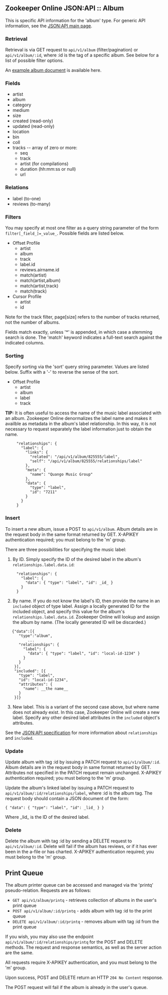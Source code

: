 ## Zookeeper Online JSON:API :: Album

This is specific API information for the 'album' type.  For generic API
information, see the [JSON:API main page](./API.md).

### Retrieval

Retrieval is via GET request to `api/v1/album` (filter/pagination) or
`api/v1/album/:id`, where :id is the tag of a specific album.  See
below for a list of possible filter options.

An [example album document](Samples.md#album) is available here.

### Fields

* artist
* album
* category
* medium
* size
* created (read-only)
* updated (read-only)
* location
* bin
* coll
* tracks -- array of zero or more:
  * seq
  * track
  * artist (for compilations)
  * duration (hh:mm:ss or null)
  * url

### Relations

* label (to-one)
* reviews (to-many)

### Filters

You may specify at most one filter as a query string parameter of the
form `filter[_field_]=_value_`.  Possible fields are listed below.

* Offset Profile
  * artist
  * album
  * track
  * label.id
  * reviews.airname.id
  * match(artist)
  * match(artist,album)
  * match(artist,track)
  * match(track)
* Cursor Profile
  * artist
  * id

Note for the track filter, page[size] refers to the number of tracks
returned, not the number of albums.

Fields match exactly, unless '*' is appended, in which case a stemming
search is done.  The 'match' keyword indicates a full-text search against
the indicated columns.

### Sorting

Specify sorting via the 'sort' query string parameter.  Values are listed
below.  Suffix with a '-' to reverse the sense of the sort.

* Offset Profile
  * artist
  * album
  * label
  * track

**TIP:** It is often useful to access the name of the music label
associated with an album.  Zookeeper Online denormalizes the label name and
makes it availble as metadata in the album's label relationship.  In
this way, it is not necessary to request separately the label
information just to obtain the name.
````
     "relationships": {
       "label": {
         "links": {
           "related": "/api/v1/album/825555/label",
           "self": "/api/v1/album/825555/relationships/label"
         },
         "meta": {
           "name": "Quango Music Group"
         },
         "data": {
           "type": "label",
           "id": "7211"
         }
       }
     }
````

### Insert

To insert a new album, issue a POST to `api/v1/album`.  Album details
are in the request body in the same format returned by GET.  X-APIKEY
authentication required; you must belong to the 'm' group.

There are three possibilities for specifying the music label:
1. By ID.  Simply specify the ID of the desired label in the album's
   `relationships.label.data.id`:
````
     "relationships": {
       "label": {
         "data": { "type": "label", "id": _id_ }
       }
     }
````
2. By name.  If you do not know the label's ID, then provide the name in
   an `included` object of type label.  Assign a locally generated ID
   for the included object, and specify this value for the album's
   `relationships.label.data.id`.  Zookeeper Online will lookup and assign the
   album by name.  (The locally generated ID will be discarded.)
````
   {"data":[{
      "type":"album",
          ...
      "relationships": {
        "label": {
          "data": { "type": "label", "id": "local-id-1234" }
        }
      }
    }],
    "included": [{
      "type": "label",
      "id": "local-id-1234",
      "attributes": {
        "name": __the name__
      }
    }]}
````
3. New label.  This is a variant of the second case above, but where name
   does not already exist.  In this case, Zookeeper Online will create a new label.
   Specify any other desired label attributes in the `included` object's
   attributes.

See the [JSON:API specification](https://jsonapi.org/format/) for more
information about `relationships` and `included`.

### Update

Update album with tag :id by issuing a PATCH request to
`api/v1/album/:id`.  Album details are in the request body in same
format returned by GET.  Attributes not specified in the PATCH request
remain unchanged.  X-APIKEY authentication required; you must belong to
the 'm' group.

Update the album's linked label by issuing a PATCH request to
`api/v1/album/:id/relationships/label`, where :id is the album tag.
The request body should contain a JSON document of the form:

    { "data": { "type": "label", "id": _lid_ } }

Where \_lid_ is the ID of the desired label.

### Delete

Delete the album with tag :id by sending a DELETE request to
`api/v1/album/:id`.  Delete will fail if the album has reviews, or if
it has ever been in the a-file or has charted.  X-APIKEY
authentication required; you must belong to the 'm' group.

## Print Queue

The album printer queue can be accessed and managed via the 'printq'
pseudo-relation.  Requests are as follows:

* `GET api/v1/album/printq` - retrieves collection of albums in the user's print queue
* `POST api/v1/album/:id/printq` - adds album with tag :id to the print queue
* `DELETE api/v1/album/:id/printq` - removes album with tag :id from the print queue

If you wish, you may also use the endpoint
`api/v1/album/:id/relationships/printq` for the POST and DELETE
methods.  The request and response semantics, as well as the server
action are the same.

All requests require X-APIKEY authentication, and you must belong to
the 'm' group.

Upon success, POST and DELETE return an HTTP `204 No Content` response.

The POST request will fail if the album is already in the user's
queue.
